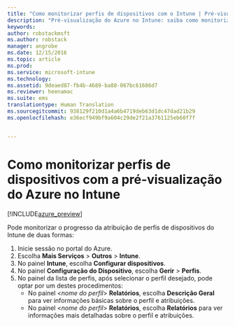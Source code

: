 ```yaml
---
title: "Como monitorizar perfis de dispositivos com o Intune | Pré-visualização do Azure no Intune | Documentos da Microsoft"
description: "Pré-visualização do Azure no Intune: saiba como monitorizar perfis de dispositivos do Intune atribuídos."
keywords: 
author: robstackmsft
ms.author: robstack
manager: angrobe
ms.date: 12/15/2016
ms.topic: article
ms.prod: 
ms.service: microsoft-intune
ms.technology: 
ms.assetid: 9deaed87-fb4b-4689-ba88-067bc61686d7
ms.reviewer: heenamac
ms.suite: ems
translationtype: Human Translation
ms.sourcegitcommit: 938129f210d1a4a6b4719deb63d1dc47dad21b29
ms.openlocfilehash: e36ecf949bf9a604c29de2f21a3761125eb60f7f


---
```


# <a name="how-to-monitor-device-profiles-with-intune-azure-preview"></a>Como monitorizar perfis de dispositivos com a pré-visualização do Azure no Intune

[!INCLUDE[azure_preview](../includes/azure_preview.md)]

Pode monitorizar o progresso da atribuição de perfis de dispositivos do Intune de duas formas:


1. Inicie sessão no portal do Azure.
2. Escolha **Mais Serviços** > **Outros** > **Intune**.
3. No painel **Intune**, escolha **Configurar dispositivos**.
2. No painel **Configuração do Dispositivo**, escolha **Gerir** > **Perfis**.
2. No painel da lista de perfis, após selecionar o perfil desejado, pode optar por um destes procedimentos:
    - No painel <*nome do perfil*> **Relatórios**, escolha **Descrição Geral** para ver informações básicas sobre o perfil e atribuições.
    - No painel <*nome do perfil*> **Relatórios**, escolha **Relatórios** para ver informações mais detalhadas sobre o perfil e atribuições.



<!--HONumber=Feb17_HO1-->


